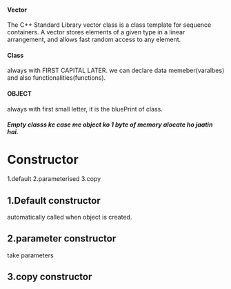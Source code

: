#### Vector
The C++ Standard Library vector class is a class template for sequence containers. A vector stores elements of a given type in a linear arrangement, and allows fast random access to any element. 

#### Class
always with FIRST CAPITAL LATER.
we can declare data memeber(varalbes) and also functionalities(functions).

#### OBJECT
always with first small letter,
it is the bluePrint of class.

##### Empty classs ke case me object ko 1 byte of memory alocate ho jaatin hai.

# Constructor
1.default
2.parameterised
3.copy

## 1.Default constructor
automatically called when object is created.

## 2.parameter constructor
take parameters

## 3.copy constructor

